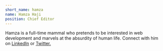 ```yaml
---
short_name: hamza
name: Hamza Haji
position: Chief Editor
---
```

<div ><p>Hamza is a full-time mammal who pretends to be interested in web development and marvels at the absurdity of human life. Connect with him on <a id="profile-link"  target="_blank" href="https://www.linkedin.com/in/hamza-haji-2192b9123/">LinkedIn</a> or
<a id="profile-link"  target="_blank" href="https://twitter.com/hamzambo">Twitter.</a>
</p></div>
